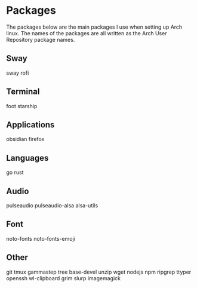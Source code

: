# Packages
The packages below are the main packages I use when setting up Arch linux. The names of the packages are all written as the Arch User Repository package names.

## Sway
sway
rofi

## Terminal
foot
starship

## Applications
obsidian
firefox

## Languages
go
rust

## Audio
pulseaudio
pulseaudio-alsa
alsa-utils

## Font
noto-fonts
noto-fonts-emoji

## Other
git
tmux
gammastep
tree
base-devel
unzip
wget
nodejs
npm
ripgrep
ttyper
openssh
wl-clipboard
grim
slurp
imagemagick
